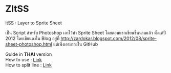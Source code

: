 # ZltSS

ltSS : Layer to Sprite Sheet

เป็น Script สำหรับ Photoshop เอาไว้ทำ Sprite Sheet
โดยตอนแรกเขียนขึ้นนานแล้ว ตั้งแต่ปี 2012 โดยเขียนลงใน Blog อยู่ที่ http://zardokar.blogspot.com/2012/08/sprite-sheet-photoshop.html
แต่เพิ่งเอามาลงใน GitHub

Guide in **THAI** version
\
How to use : [Link](http://zardokar.blogspot.com/2012/08/sprite-sheet-photoshop.html)
\
How to split line : [Link](http://zardokar.blogspot.com/2012/08/sprite-sheet.html)



